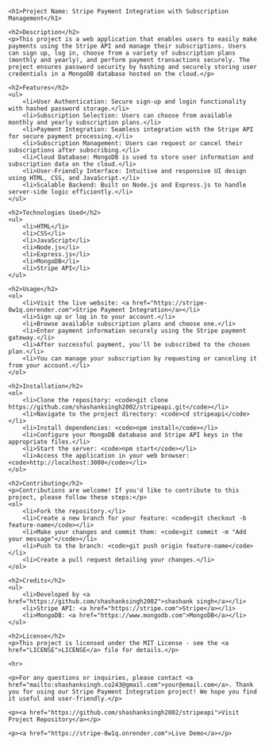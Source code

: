 <!DOCTYPE html>
<html lang="en">
<head>
    <meta charset="UTF-8">
    <meta name="viewport" content="width=device-width, initial-scale=1.0">
</head>
<body>

    <h1>Project Name: Stripe Payment Integration with Subscription Management</h1>
    
    <h2>Description</h2>
    <p>This project is a web application that enables users to easily make payments using the Stripe API and manage their subscriptions. Users can sign up, log in, choose from a variety of subscription plans (monthly and yearly), and perform payment transactions securely. The project ensures password security by hashing and securely storing user credentials in a MongoDB database hosted on the cloud.</p>
    
    <h2>Features</h2>
    <ul>
        <li>User Authentication: Secure sign-up and login functionality with hashed password storage.</li>
        <li>Subscription Selection: Users can choose from available monthly and yearly subscription plans.</li>
        <li>Payment Integration: Seamless integration with the Stripe API for secure payment processing.</li>
        <li>Subscription Management: Users can request or cancel their subscriptions after subscribing.</li>
        <li>Cloud Database: MongoDB is used to store user information and subscription data on the cloud.</li>
        <li>User-Friendly Interface: Intuitive and responsive UI design using HTML, CSS, and JavaScript.</li>
        <li>Scalable Backend: Built on Node.js and Express.js to handle server-side logic efficiently.</li>
    </ul>
    
    <h2>Technologies Used</h2>
    <ul>
        <li>HTML</li>
        <li>CSS</li>
        <li>JavaScript</li>
        <li>Node.js</li>
        <li>Express.js</li>
        <li>MongoDB</li>
        <li>Stripe API</li>
    </ul>
    
    <h2>Usage</h2>
    <ol>
        <li>Visit the live website: <a href="https://stripe-0w1q.onrender.com">Stripe Payment Integration</a></li>
        <li>Sign up or log in to your account.</li>
        <li>Browse available subscription plans and choose one.</li>
        <li>Enter payment information securely using the Stripe payment gateway.</li>
        <li>After successful payment, you'll be subscribed to the chosen plan.</li>
        <li>You can manage your subscription by requesting or canceling it from your account.</li>
    </ol>
    
    <h2>Installation</h2>
    <ol>
        <li>Clone the repository: <code>git clone https://github.com/shashanksingh2002/stripeapi.git</code></li>
        <li>Navigate to the project directory: <code>cd stripeapi</code></li>
        <li>Install dependencies: <code>npm install</code></li>
        <li>Configure your MongoDB database and Stripe API keys in the appropriate files.</li>
        <li>Start the server: <code>npm start</code></li>
        <li>Access the application in your web browser: <code>http://localhost:3000</code></li>
    </ol>
    
    <h2>Contributing</h2>
    <p>Contributions are welcome! If you'd like to contribute to this project, please follow these steps:</p>
    <ol>
        <li>Fork the repository.</li>
        <li>Create a new branch for your feature: <code>git checkout -b feature-name</code></li>
        <li>Make your changes and commit them: <code>git commit -m "Add your message"</code></li>
        <li>Push to the branch: <code>git push origin feature-name</code></li>
        <li>Create a pull request detailing your changes.</li>
    </ol>
    
    <h2>Credits</h2>
    <ul>
        <li>Developed by <a href="https://github.com/shashanksingh2002">shashank singh</a></li>
        <li>Stripe API: <a href="https://stripe.com">Stripe</a></li>
        <li>MongoDB: <a href="https://www.mongodb.com">MongoDB</a></li>
    </ul>
    
    <h2>License</h2>
    <p>This project is licensed under the MIT License - see the <a href="LICENSE">LICENSE</a> file for details.</p>
    
    <hr>
    
    <p>For any questions or inquiries, please contact <a href="mailto:shashanksingh.co243@gmail.com">your@email.com</a>. Thank you for using our Stripe Payment Integration project! We hope you find it useful and user-friendly.</p>
    
    <p><a href="https://github.com/shashanksingh2002/stripeapi">Visit Project Repository</a></p>
    
    <p><a href="https://stripe-0w1q.onrender.com">Live Demo</a></p>

</body>
</html>

